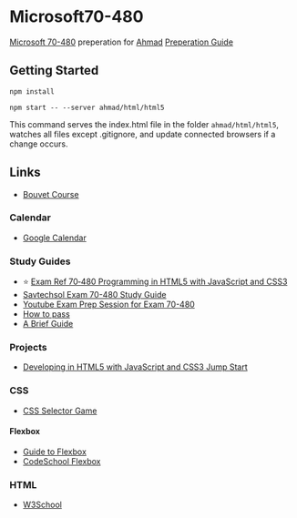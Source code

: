 # Microsoft70-480
[Microsoft 70-480](https://www.microsoft.com/en-us/learning/exam-70-480.aspx) preperation for [Ahmad](https://github.com/ahamadeh)
 [Preperation Guide](https://spviking.wordpress.com/2012/12/08/70-480-exam-preparation-guide/)


## Getting Started

`npm install`

`npm start -- --server ahmad/html/html5`

This command serves the index.html file in the folder `ahmad/html/html5`, watches all files except .gitignore, and update connected browsers if a change occurs.

## Links

* [Bouvet Course](http://www.bouvet.no/Kurs/Kurskalender/Microsoft/Visual-Studio/20480-Programming-in-HTML5-with-JavaScript-and-CSS3/)


### Calendar

* [Google Calendar](https://calendar.google.com/calendar/embed?src=oqvof5ovjqs3cq956mgo1r2j3g%40group.calendar.google.com&ctz=Europe/Brussels)


### Study Guides

* :star: [Exam Ref 70‑480 Programming in HTML5 with JavaScript and CSS3](https://github.com/ahamadeh/microsoft_70-480/tree/master/Study%20Material)
* [Savtechsol Exam 70-480 Study Guide](http://www.savtechsol.com/Education/Exam-Prep/Pages/Exam-70-480-Study-Guide.aspx)
* [Youtube Exam Prep Session for Exam 70-480](https://www.youtube.com/watch?v=ZNU73-7BcdM)
* [How to pass](http://www.developerhandbook.com/career/how-to-pass-microsoft-exam-070-480-html-5-css-3-and-javascript-in-30-days/)
* [A Brief Guide](https://www.barbarianmeetscoding.com/blog/2015/03/15/on-how-i-passed-the-70-480-certification-exam/)

### Projects

* [Developing in HTML5 with JavaScript and CSS3 Jump Start](https://mva.microsoft.com/en-US/training-courses/developing-in-html5-with-javascript-and-css3-jump-start-8223?l=lCnp5kIy_5104984382)

### CSS
* [CSS Selector Game](http://flukeout.github.io/)

#### Flexbox

* [Guide to Flexbox](https://css-tricks.com/snippets/css/a-guide-to-flexbox/)
* [CodeSchool Flexbox](https://www.codeschool.com/courses/cracking-the-case-with-flexbox)

### HTML
* [W3School](https://www.w3schools.com/html/)
